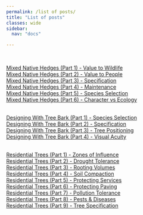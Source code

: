 ```yaml
---
permalink: /list of posts/
title: "List of posts"
classes: wide
sidebar:
  nav: "docs"

---
```

<br>

[Mixed Native Hedges (Part 1) - Value to Wildlife][hedge-one] <br>
[Mixed Native Hedges (Part 2) - Value to People][hedge-two] <br>
[Mixed Native Hedges (Part 3) - Specification][hedge-three] <br>
[Mixed Native Hedges (Part 4) - Maintenance][hedge-four] <br>
[Mixed Native Hedges (Part 5) - Species Selection][hedge-five] <br>
[Mixed Native Hedges (Part 6) - Character vs Ecology][hedge-six] <br><br>

[Designing With Tree Bark (Part 1) - Species Selection][bark-one] <br>
[Designing With Tree Bark (Part 2) - Specification][bark-two] <br>
[Designing With Tree Bark (Part 3) - Tree Positioning][bark-three] <br>
[Designing With Tree Bark (Part 4) - Visual Acuity][bark-four] <br><br>

[Residential Trees (Part 1) - Zones of Influence][tree-one] <br>
[Residential Trees (Part 2) - Drought Tolerance][tree-two] <br>
[Residential Trees (Part 3) - Rooting Volumes][tree-three] <br>
[Residential Trees (Part 4) - Soil Compaction][tree-four] <br>
[Residential Trees (Part 5) - Protecting Services][tree-five] <br>
[Residential Trees (Part 6) - Protecting Paving][tree-six] <br>
[Residential Trees (Part 7) - Pollution Tolerance][tree-seven] <br>
[Residential Trees (Part 8) - Pests & Diseases][tree-eight] <br>
[Residential Trees (Part 9) - Tree Specification][tree-nine] <br><br>






[hedge-one]: /mixed-native-hedges-(part-1)/
[hedge-two]: /mixed-native-hedges-(part-2)/
[hedge-three]: /mixed-native-hedges-(part-3)/
[hedge-four]: /mixed-native-hedges-(part-4)/
[hedge-five]: /mixed-native-hedges-(part-5)/
[hedge-six]: /mixed-native-hedges-(part-6)/

[bark-one]: designing-with-tree-bark-(part-1)/
[bark-two]: designing-with-tree-bark-(part-2)/
[bark-three]: designing-with-tree-bark-(part-3)/
[bark-four]: designing-with-tree-bark-(part-4)/

[tree-one]: /residential-trees-(part-1)/
[tree-two]: /residential-trees-(part-2)/
[tree-three]: /residential-trees-(part-3)/
[tree-four]: /residential-trees-(part-4)/
[tree-five]: /residential-trees-(part-5)/
[tree-six]: /residential-trees-(part-6)/
[tree-seven]: /residential-trees-(part-7)/
[tree-eight]: /residential-trees-(part-8)/
[tree-nine]:  /residential-trees-(part-9)/

